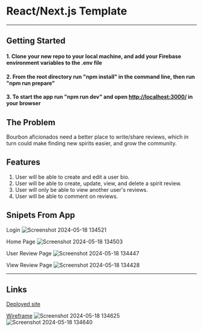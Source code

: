 # React/Next.js Template
___
## Getting Started

#### 1. Clone your new repo to your local machine, and add your Firebase environment variables to the .env file

#### 2. From the root directory run "npm install" in the command line, then run "npm run prepare"

#### 3. To start the app run "npm run dev" and open [http://localhost:3000/](http://localhost:3000/) in your browser

## The Problem
Bourbon aficionados need a better place to write/share reviews, which in turn could make finding new spirits easier, and grow the community.

## Features
1. User will be able to create and edit a user bio.
2. User will be able to create, update, view, and delete a spirit review.
3. User will only be able to view another user's reviews.
4. User will be able to comment on reviews.

## Snipets From App
Login 
![Screenshot 2024-05-18 134521](https://github.com/braydenbubp/Bourbon-App/assets/145925606/b4b4b523-14ff-4703-85c0-bbd64781a7a1)

Home Page
![Screenshot 2024-05-18 134503](https://github.com/braydenbubp/Bourbon-App/assets/145925606/90968dd8-ca25-4b8b-b841-2253b8cd3754)

User Review Page
![Screenshot 2024-05-18 134447](https://github.com/braydenbubp/Bourbon-App/assets/145925606/759feca5-ca5a-4699-9b4b-caa66fcfd7e5)

View Review Page
![Screenshot 2024-05-18 134428](https://github.com/braydenbubp/Bourbon-App/assets/145925606/35109e97-b11f-4a60-9a28-0b3476b43a2c)

___
## Links
[Deployed site](https://thedailyspirit.netlify.app/)

[Wireframe](https://www.figma.com/file/Rxl8PYsGPRpgaCjLIqRnzX/Figma-basics?type=design&node-id=1669-162202&mode=design&t=fB84PK9QsrJc2LDh-0)
![Screenshot 2024-05-18 134625](https://github.com/braydenbubp/Bourbon-App/assets/145925606/17508aa1-f40a-4758-b177-feff1f17b42a)
![Screenshot 2024-05-18 134640](https://github.com/braydenbubp/Bourbon-App/assets/145925606/f705c98e-2a4a-46bc-8e14-f75b30a1f9fd)
